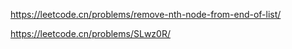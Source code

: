 https://leetcode.cn/problems/remove-nth-node-from-end-of-list/

https://leetcode.cn/problems/SLwz0R/
